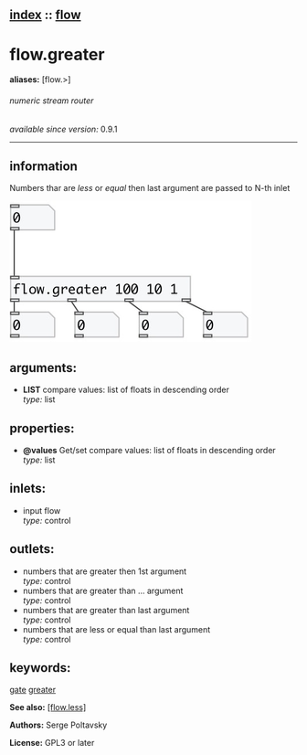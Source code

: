 [index](index.html) :: [flow](category_flow.html)
---

# flow.greater
**aliases:** [flow.&gt;]


###### numeric stream router

*available since version:* 0.9.1

---


## information
Numbers thar are *less* or *equal* then last argument are passed to N-th inlet


[![example](../examples/img/flow.greater.jpg)](../examples/pd/flow.greater.pd)



## arguments:

* **LIST**
compare values: list of floats in descending order<br>
_type:_ list<br>





## properties:

* **@values** 
Get/set compare values: list of floats in descending order<br>
_type:_ list<br>



## inlets:

* input flow<br>
_type:_ control



## outlets:

* numbers that are greater then 1st argument<br>
_type:_ control
* numbers that are greater than ... argument<br>
_type:_ control
* numbers that are greater than last argument<br>
_type:_ control
* numbers that are less or equal than last argument<br>
_type:_ control



## keywords:

[gate](keywords/gate.html)
[greater](keywords/greater.html)



**See also:**
[\[flow.less\]](flow.less.html)




**Authors:** Serge Poltavsky




**License:** GPL3 or later





